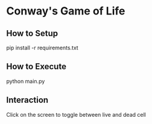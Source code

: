 # Conway's Game of Life

## How to Setup

pip install -r requirements.txt

## How to Execute

python main.py

## Interaction

Click on the screen to toggle between live and dead cell
